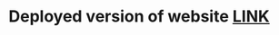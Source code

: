 <h1> Deployed version of website <a href="https://multistep-form-liard.vercel.app/"> LINK </a> </h1>

